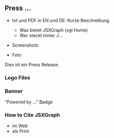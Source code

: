 ## Press ...

- txt und PDF in EN und DE: Kurze Beschreibung
  - Was bietet JSXGraph (vgl Home)
  - Wer steckt hinter J...


- Screenshots
- Foto

Dies ist ein Press Release.

### Logo Files

### Banner

"Powered by ..." Badge

### How to Cite JSXGraph

- im Web 
- als Print
